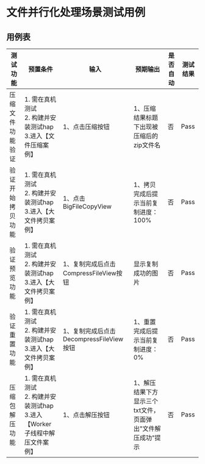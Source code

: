 # 文件并行化处理场景测试用例

## 用例表

| 测试功能                              | 预置条件                                | 输入                   | 预期输出                               | 是否自动 | 测试结果 |
|-----------------------------------|-------------------------------------|----------------------|------------------------------------|------|------|
| 压缩文件功能验证 | 1. 需在真机测试 <br/> 2. 构建并安装测试hap <br/> 3.进入【文件压缩案例】| 1、点击压缩按钮 | 1、压缩结果标题下出现被压缩后的zip文件名 | 否    | Pass |
| 验证开始拷贝功能 | 1. 需在真机测试 <br/> 2. 构建并安装测试hap <br/> 3.进入【大文件拷贝案例】| 1、点击BigFileCopyView | 1、拷贝完成后提示当前复制进度：100% | 否    | Pass |
| 验证预览功能 | 1. 需在真机测试 <br/> 2. 构建并安装测试hap <br/> 3.进入【大文件拷贝案例】| 1、复制完成后点击CompressFileView按钮 | 显示复制成功的图片 | 否    | Pass |
| 验证重置功能 | 1. 需在真机测试 <br/> 2. 构建并安装测试hap <br/> 3.进入【大文件拷贝案例】| 1、复制完成后点击DecompressFileView按钮 | 1、重置完成后提示当前复制进度：0% | 否    | Pass |
| 压缩包解压功能 | 1. 需在真机测试 <br/> 2. 构建并安装测试hap <br/> 3.进入【Worker子线程中解压文件案例】| 1、点击解压按钮 | 1、解压结果下方显示三个txt文件，页面弹出"文件解压成功"提示 | 否    | Pass |
